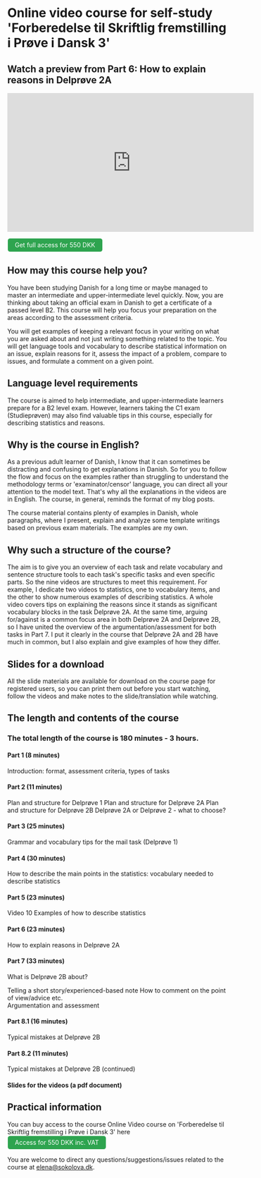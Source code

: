 # Online video course for self-study 'Forberedelse til Skriftlig fremstilling i Prøve i Dansk 3'

## Watch a preview from Part 6: How to explain reasons in Delprøve 2A
<iframe width="560" height="315" src="https://www.youtube.com/embed/FJk9uIGnRx4" title="YouTube video player" frameborder="0" allow="accelerometer; autoplay; clipboard-write; encrypted-media; gyroscope; picture-in-picture" allowfullscreen></iframe>


<style>
.btn {
  color: white;
  background-color: #2ea44f;
  border-color: rgba(27,31,35,.1);
  box-shadow: 0 0px 0 rgba(27,31,35,.1),inset 0 1px 0 hsla(0,0%,100%,.03);
  position: relative;
  display: inline-block;
  padding: 5px 16px;
  font-size: 14px
  font-weight: 500;
  line-height: 20px;
  white-space: nowrap;
  vertical-align: middle;
  cursor: pointer;
  border: 1px solid;
  border-radius: 6px;
  text-decoration: none;
}
</style>

<a class="btn" href="https://elenasokolova.podia.com/online-forberedelse-til-skriftlig-fremstilling-i-prove-i-dansk-3/buy"> Get full access for 550 DKK </a>


## How may this course help you?

You have been studying Danish for a long time or maybe managed to master an intermediate and upper-intermediate level quickly. Now, you are thinking about taking an official exam in Danish to get a certificate of a passed level B2. This course will help you focus your preparation on the areas according to the assessment criteria. 

You will get examples of keeping a relevant focus in your writing on what you are asked about and not just writing something related to the topic. You will get language tools and vocabulary to describe statistical information on an issue, explain reasons for it, assess the impact of a problem, compare to issues, and formulate a comment on a given point. 

## Language level requirements

The course is aimed to help intermediate, and upper-intermediate learners prepare for a B2 level exam. However, learners taking the C1 exam (Studieprøven) may also find valuable tips in this course, especially for describing statistics and reasons. 

## Why is the course in English?

As a previous adult learner of Danish, I know that it can sometimes be distracting and confusing to get explanations in Danish. So for you to follow the flow and focus on the examples rather than struggling to understand the methodology terms or 'examinator/censor' language, you can direct all your attention to the model text. That's why all the explanations in the videos are in English. The course, in general, reminds the format of my blog posts. 

The course material contains plenty of examples in Danish, whole paragraphs, where I present, explain and analyze some template writings based on previous exam materials. The examples are my own. 

## Why such a structure of the course?

The aim is to give you an overview of each task and relate vocabulary and sentence structure tools to each task's specific tasks and even specific parts. So the nine videos are structures to meet this requirement. For example, I dedicate two videos to statistics, one to vocabulary items, and the other to show numerous examples of describing statistics. A whole video covers tips on explaining the reasons since it stands as significant vocabulary blocks in the task Delprøve 2A. At the same time, arguing for/against is a common focus area in both Delprøve 2A and Delprøve 2B, so I have united the overview of the argumentation/assessment for both tasks in Part 7. 
I put it clearly in the course that Delprøve 2A and 2B have much in common, but I also explain and give examples of how they differ. 

## Slides for a download
All the slide materials are available for download on the course page for registered users, so you can print them out before you start watching, follow the videos and make notes to the slide/translation while watching. 

## The length and contents of the course

### The total length of the course is 180 minutes - 3 hours. 

#### Part 1 (8 minutes) 
Introduction: format, assessment criteria, types of tasks

#### Part 2 (11 minutes)
Plan and structure for Delprøve 1
Plan and structure for Delprøve 2A
Plan and structure for Delprøve 2B
Delprøve 2A or Delprøve 2 - what to choose?

#### Part 3 (25 minutes) 	
Grammar and vocabulary tips for the mail task (Delprøve 1)

#### Part 4 (30 minutes) 	
How to describe the main points in the statistics: vocabulary needed to describe statistics

#### Part 5 (23 minutes)
Video 10	Examples of how to describe statistics

#### Part 6 (23 minutes)
How to explain reasons in Delprøve 2A

#### Part 7 (33 minutes)
What is Delprøve 2B about?
 
Telling a short story/experienced-based note
How to comment on the point of view/advice etc.       
Argumentation and assessment

#### Part 8.1 (16 minutes) 
Typical mistakes at Delprøve 2B

#### Part 8.2 (11 minutes) 
Typical mistakes at Delprøve 2B (continued)

#### Slides for the videos (a pdf document)

## Practical information
You can buy access to the course Online Video course on 'Forberedelse til Skriftlig fremstilling i Prøve i Dansk 3' here
<a class="btn" href="https://elenasokolova.podia.com/online-forberedelse-til-skriftlig-fremstilling-i-prove-i-dansk-3/buy"> Access for 550 DKK inc. VAT </a>

You are welcome to direct any questions/suggestions/issues related to the course at elena@sokolova.dk. 

